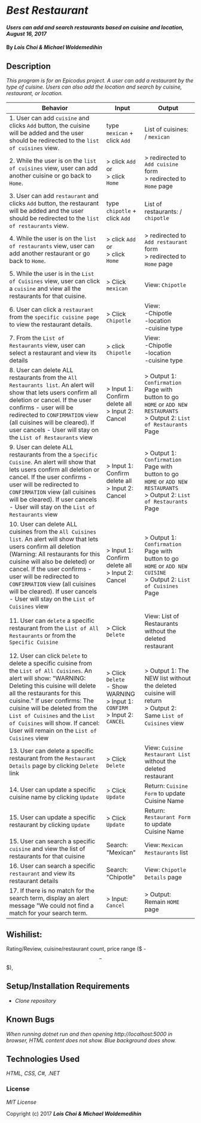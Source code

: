 # _Best Restaurant_

#### _Users can add and search restaurants based on cuisine and location, August 16, 2017_

#### By _**Lois Choi & Michael Woldemedihin**_

## Description

_This program is for an Epicodus project. A user can add a restaurant by the type of cuisine. Users can also add the location and search by cuisine, restaurant, or location._

| Behavior  | Input  | Output  |
|---|---|---|
| 1. User can add `cuisine` and clicks `Add` button, the cuisine will be added and the user should be redirected to the `list of cuisines` view. | type `mexican` + click `Add` |   List of cuisines: / `mexican` |
| 2. While the user is on the `list of cuisines` view, user can add another cuisine or go back to `Home`. | > click `Add` or <br> > click `Home` |> redirected to `Add cuisine` form <br> > redirected to `Home` page|
| 3. User can add `restaurant` and clicks `Add` button, the restaurant will be added and the user should be redirected to the `list of restaurants` view. | type `chipotle` + click `Add` |   List of restaurants: / `chipotle` |
| 4. While the user is on the `list of restaurants` view, user can add another restaurant or go back to `Home`. | > click `Add` or <br> > click `Home` |> redirected to `Add restaurant` form <br> > redirected to `Home` page|
| 5. While the user is in the `List of Cuisines` view, user can click a `cuisine` and view all the restaurants for that cuisine. | > Click `mexican` |  View: `Chipotle` |
| 6. User can click a `restaurant` from the `specific cuisine page` to view the restaurant details. | > Click `Chipotle` |  View: <br> -Chipotle<br> -location<br> -cuisine type |
| 7. From the `List of Restaurants` view, user can select a restaurant and view its details| > click `Chipotle` | View: <br> -Chipotle<br> -location<br> -cuisine type|
| 8. User can delete ALL restaurants from the `All Restaurants list`. An alert will show that lets users confirm all deletion or cancel. If the user confirms - user will be redirected to `CONFIRMATION` view (all cuisines will be cleared). If user cancels - User will stay on the `List of Restaurants` view | > Input 1: Confirm delete all <br> > Input 2: Cancel | > Output 1: `Confirmation` Page with button to go `HOME` or `ADD NEW RESTAURANTS` <br> > Output 2: `List of Restaurants` Page|
| 9. User can delete ALL restaurants from the a `Specific Cuisine`. An alert will show that lets users confirm all deletion or cancel. If the user confirms - user will be redirected to `CONFIRMATION` view (all cuisines will be cleared). If user cancels - User will stay on the `List of Restaurants` view | > Input 1: Confirm delete all <br> > Input 2: Cancel | > Output 1: `Confirmation` Page with button to go `HOME` or `ADD NEW RESTAURANTS` <br> > Output 2: `List of Restaurants` Page|
| 10. User can delete ALL cuisines from the `All Cuisines list`. An alert will show that lets users confirm all deletion (Warning: All restaurants for this cuisine will also be deleted) or cancel. If the user confirms - user will be redirected to `CONFIRMATION` view (all cuisines will be cleared). If user cancels - User will stay on the `List of Cuisines` view | > Input 1: Confirm delete all <br> > Input 2: Cancel | > Output 1: `Confirmation` Page with button to go `HOME` or `ADD NEW CUISINE` <br> > Output 2: `List of Cuisines` Page|
| 11. User can `delete` a specific restaurant from the `List of All Restaurants` or from the `Specific Cuisine`| > Click `Delete` | View: List of Restaurants without the deleted restaurant |
| 12. User can click `Delete` to delete a specific cuisine from the `List of All Cuisines`. An alert will show: "WARNING: Deleting this cuisine will delete all the restaurants for this cuisine." If user confirms: The cuisine will be deleted from the `List of Cuisines` and the `List of Cuisines` will show. If cancel: User will remain on the `List of Cuisines` view | > Click `Delete` <br> - Show WARNING <br> > Input 1: `CONFIRM` <br> > Input 2: `CANCEL` | > Output 1: The NEW list without the deleted cuisine will return <br> > Output 2: Same `List of Cuisines` view |
| 13. User can delete a specific restaurant from the `Restaurant Details` page by clicking `Delete` link | > Click `Delete` | View: `Cuisine Restaurant List` without the deleted restaurant |
| 14. User can update a specific cuisine name by clicking `Update`| > Click `Update` | Return: `Cuisine Form` to update Cuisine Name |
| 15. User can update a specific restaurant by clicking `Update`| > Click `Update` | Return: `Restaurant Form` to update Cuisine Name |
| 15. User can search a specific `cuisine` and view the list of restaurants for that cuisine | Search: "Mexican" | View: `Mexican Restaurants` list |
| 16. User can search a specific `restaurant` and view its restaurant details | Search: "Chipotle" | View: `Chipotle Details` page |
| 17. If there is no match for the search term, display an alert message "We could not find a match for your search term. | > Input: `Cancel`| > Output: Remain `HOME` page  |

## Wishilist:
Rating/Review, cuisine/restaurant count, price range ($ - $$ - $$$),

## Setup/Installation Requirements

* _Clone repository_

## Known Bugs

_When running dotnet run and then opening http://localhost:5000 in browser, HTML content does not show. Blue background does show._

## Technologies Used

_HTML, CSS, C#, .NET_

### License

*MIT License*

Copyright (c) 2017 **_Lois Choi & Michael Woldemedihin_**
